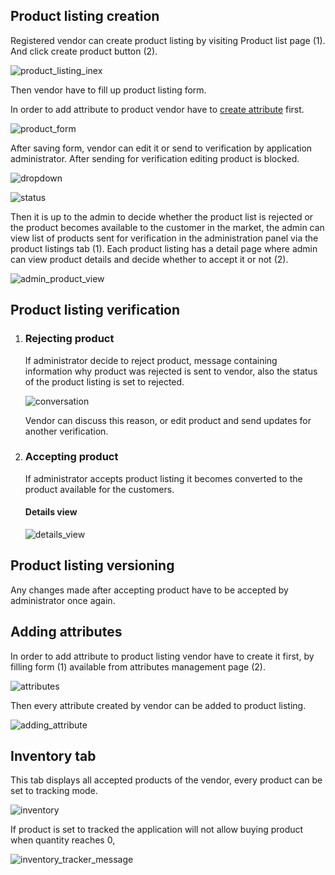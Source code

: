 ## Product listing creation

Registered vendor can create product listing by visiting 
Product list page (1).
And click create product button (2).

![product_listing_inex](images/product_listing_index.png)

Then vendor have to fill up product listing form.

In order to add attribute to product vendor have to 
[create attribute](#adding-attributes) first.

![product_form](images/product_form.png)

After saving form, vendor can edit it or send to verification by application
administrator. After sending for verification editing product is blocked.

![dropdown](images/dropdown.png)

![status](images/status.png)

Then it is up to the admin to decide whether the product list is rejected or
the product becomes available to the customer in the market, the admin can view
list of products sent for verification in the administration panel via the product listings tab (1). Each product listing has a detail page
where admin can view product details and decide whether to accept it or not (2).

![admin_product_view](images/admin_product_view.png)

## Product listing verification

1. ### Rejecting product
    If administrator decide to reject product, message containing
    information why product was rejected is sent to vendor, also the status
    of the product listing is set to rejected.
    
    ![conversation](images/conversation.png)
    
    Vendor can discuss this reason, or edit product and send updates for another verification.

2. ### Accepting product
    If administrator accepts product listing it becomes converted to the product
    available for the customers.

    #### Details view
    
    ![details_view](images/details.png)

## Product listing versioning

Any changes made after accepting product have to be accepted by
administrator once again.

## Adding attributes

In order to add attribute to product listing vendor have to create it 
first, by filling form (1) available from attributes management page (2).

![attributes](images/attributes.png)

Then every attribute created by vendor can be added to product listing. 

![adding_attribute](images/adding_attribute.png)

## Inventory tab
This tab displays all accepted products of the vendor, every product can
be set to tracking mode.

![inventory](images/inventory.png)

If product is set to tracked the application will not allow buying product when
quantity reaches 0,

![inventory_tracker_message](images/inventory_guard.png)
